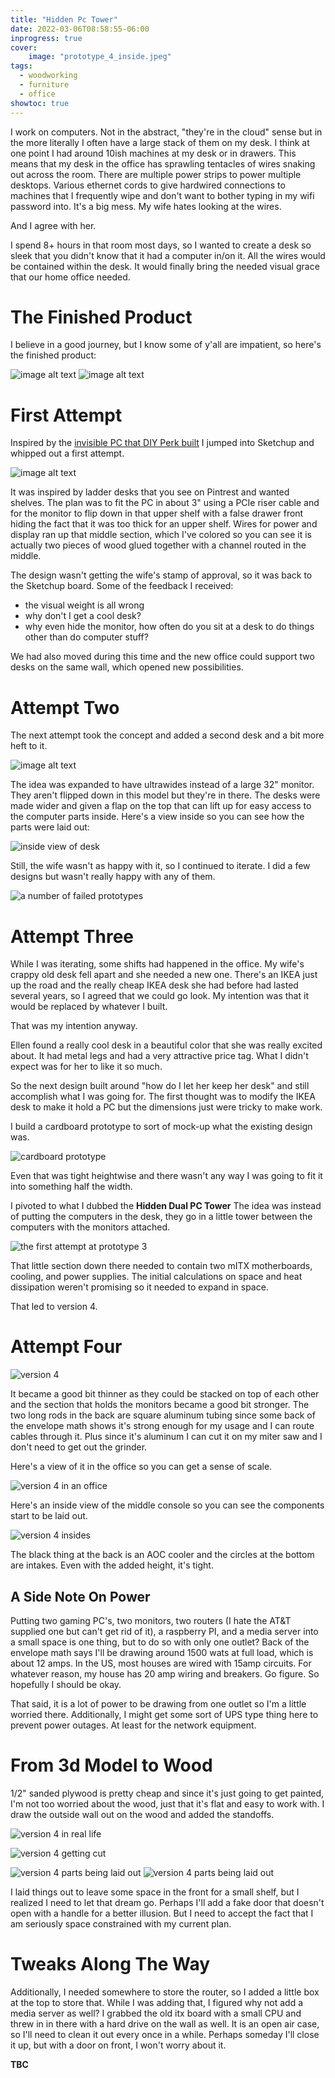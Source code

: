 ```yaml
---
title: "Hidden Pc Tower"
date: 2022-03-06T08:58:55-06:00
inprogress: true
cover:
    image: "prototype_4_inside.jpeg"
tags:
  - woodworking
  - furniture
  - office
showtoc: true
---
```


I work on computers. Not in the abstract, "they're in the cloud" sense but in the more literally I often have a large stack of them on my desk.
I think at one point I had around 10ish machines at my desk or in drawers.
This means that my desk in the office has sprawling tentacles of wires snaking out across the room. There are multiple power strips to power multiple desktops.
Various ethernet cords to give hardwired connections to machines that I frequently wipe and don't want to bother typing in my wifi password into.
It's a big mess.
My wife hates looking at the wires.

And I agree with her.

I spend 8+ hours in that room most days, so I wanted to create a desk so sleek that you didn't know that it had a computer in/on it.
All the wires would be contained within the desk.
It would finally bring the needed visual grace that our home office needed.

# The Finished Product

I believe in a good journey, but I know some of y'all are impatient, so here's the finished product:

![image alt text](finished_product.png)
![image alt text](finished_product2.png)

# First Attempt

Inspired by the [invisible PC that DIY Perk built](https://www.youtube.com/watch?v=Perqf0dOGLk) I jumped into Sketchup and whipped out a first attempt.

![image alt text](first_prototype.png)

It was inspired by ladder desks that you see on Pintrest and wanted shelves.
The plan was to fit the PC in about 3" using a PCIe riser cable and for the monitor to flip down in that upper shelf with a false drawer front hiding the fact that it was too thick for an upper shelf. Wires for power and display ran up that middle section, which I've colored so you can see it is actually two pieces of wood glued together with a channel routed in the middle.

The design wasn't getting the wife's stamp of approval, so it was back to the Sketchup board.
Some of the feedback I received:

- the visual weight is all wrong
- why don't I get a cool desk?
- why even hide the monitor, how often do you sit at a desk to do things other than do computer stuff?

We had also moved during this time and the new office could support two desks on the same wall, which opened new possibilities.

# Attempt Two

The next attempt took the concept and added a second desk and a bit more heft to it.

![image alt text](prototype_2.jpeg)

The idea was expanded to have ultrawides instead of a large 32" monitor. 
They aren't flipped down in this model but they're in there.
The desks were made wider and given a flap on the top that can lift up for easy access to the computer parts inside.
Here's a view inside so you can see how the parts were laid out:

![inside view of desk](prototype_2_inside.png)

Still, the wife wasn't as happy with it, so I continued to iterate.
I did a few designs but wasn't really happy with any of them.

![a number of failed prototypes](prototypes_2.5.png)

# Attempt Three

While I was iterating, some shifts had happened in the office.
My wife's crappy old desk fell apart and she needed a new one.
There's an IKEA just up the road and the really cheap IKEA desk she had before had lasted several years, so I agreed that we could go look.
My intention was that it would be replaced by whatever I built.

That was my intention anyway.

Ellen found a really cool desk in a beautiful color that she was really excited about.
It had metal legs and had a very attractive price tag.
What I didn't expect was for her to like it so much.

So the next design built around "how do I let her keep her desk" and still accomplish what I was going for.
The first thought was to modify the IKEA desk to make it hold a PC but the dimensions just were tricky to make work.

I build a cardboard prototype to sort of mock-up what the existing design was.

![cardboard prototype](cardboard_prototype.jpeg)

Even that was tight heightwise and there wasn't any way I was going to fit it into something half the width.

I pivoted to what I dubbed the **Hidden Dual PC Tower**
The idea was instead of putting the computers in the desk, they go in a little tower between the computers with the monitors attached.

![the first attempt at prototype 3](prototype_3.png)

That little section down there needed to contain two mITX motherboards, cooling, and power supplies.
The initial calculations on space and heat dissipation weren't promising so it needed to expand in space.

That led to version 4.

# Attempt Four

![version 4](prototype_4.jpeg)

It became a good bit thinner as they could be stacked on top of each other and the section that holds the monitors became a good bit stronger.
The two long rods in the back are square aluminum tubing since some back of the envelope math shows it's strong enough for my usage and I can route cables through it.
Plus since it's aluminum I can cut it on my miter saw and I don't need to get out the grinder.

Here's a view of it in the office so you can get a sense of scale.

![version 4 in an office](prototype_4_office.png)

Here's an inside view of the middle console so you can see the components start to be laid out.

![version 4 insides](prototype_4_inside.jpeg)

The black thing at the back is an AOC cooler and the circles at the bottom are intakes.
Even with the added height, it's tight.

## A Side Note On Power

Putting two gaming PC's, two monitors, two routers (I hate the AT&T supplied one but can't get rid of it), a raspberry PI, and a media server into a small space is one thing, but to do so with only one outlet?
Back of the envelope math says I'll be drawing around 1500 wats at full load, which is about 12 amps.
In the US, most houses are wired with 15amp circuits.
For whatever reason, my house has 20 amp wiring and breakers.
Go figure.
So hopefully I should be okay.

That said, it is a lot of power to be drawing from one outlet so I'm a little worried there.
Additionally, I might get some sort of UPS type thing here to prevent power outages.
At least for the network equipment. 

# From 3d Model to Wood

1/2" sanded plywood is pretty cheap and since it's just going to get painted, I'm not too worried about the wood, just that it's flat and easy to work with.
I draw the outside wall out on the wood and added the standoffs.

![version 4 in real life](wood_layout.jpeg)

![version 4 getting cut](first_cut.png)

![version 4 parts being laid out](IMG_1146.png)
![version 4 parts being laid out](IMG_1147.png)

I laid things out to leave some space in the front for a small shelf, but I realized I need to let that dream go.
Perhaps I'll add a fake door that doesn't open with a handle for a better illusion.
But I need to accept the fact that I am seriously space constrained with my current plan.



# Tweaks Along The Way

Additionally, I needed somewhere to store the router, so I added a little box at the top to store that.
While I was adding that, I figured why not add a media server as well?
I grabbed the old itx board with a small CPU and threw in in there with a hard drive on the wall as well. 
It is an open air case, so I'll need to clean it out every once in a while.
Perhaps someday I'll close it up, but with a door on front, I won't worry about it.

**TBC**

